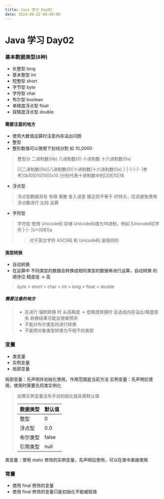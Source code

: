 ```yaml
---
title: Java 学习 Day02
date: 2024-06-22 00:00:00
---
```

# Java 学习 Day02
### 基本数据类型(8种)
- 长整型 long
- 基本整型 int
- 短整型 short
- 字节型 byte
- 字符型 char
- 布尔型 boolean
- 单精度浮点型 float
- 双精度浮点型 double
#### 需要注意的地方
- 使用大数值运算时注意内存溢出问题
- 整型
- 整形数值可以使用下划线分割 如 10_0000
> 整型分 二进制数(0b) 八进制数(0) 十进制数 十六进制数(0x)
>
> |\\|二进制数(0b)|八进制数(0)|十进制数|十六进制数(0x)
> |-|-|-|-|-
> |参考|0b10|010|10|0x10
> |分别代表十进制数中的|2|8|10|16
- 浮点型
> 浮点型数据具有 有限 离散 舍入误差 接近但不等于 的特点，应该避免使用浮点数进行 比较 运算
- 字符型
> 字符型 使用 Unicode码 存储 Unicode码值为16进制，例如
> |Unicode码|字符
> |-|-
> |U+0061|a
> > 对于英文字符 ASCII码 和 Unicode码 是相同的
#### 类型转换
- 自动转换
- 在运算中 不同类型的数据会转换成相同类型的数据再进行运算，自动转换 的顺序位 精度低 -> 高
> byte > short > char > int > long > float > double
##### 需要注意的地方
> - 在进行 强制转换 时 从高精度 -> 低精度转换时 会造成内存溢出/精度损失 转换结果可能会很难预测
> - 不能对布尔类型的进行转换
> - 不能把对象类型转换为不相干的类型
### 变量
- 类变量
- 实例变量
- 局部变量

局部变量：先声明并初始化使用，作用范围是当前方法
实例变量：先声明后使用，使用时需要先将类实例化
> 如果实例变量没有手动初始化就采用默认值
>
> |数据类型|默认值
> |-|-
> |整型|0
> |浮点型|0.0
> |布尔类型|false
> |引用类型|null

类变量：使用 static 修饰的实例变量，先声明后使用，可以在类中直接使用
### 常量
- 使用 final 修饰的变量
- 使用 final 修饰的变量只能初始化不能被赋值
